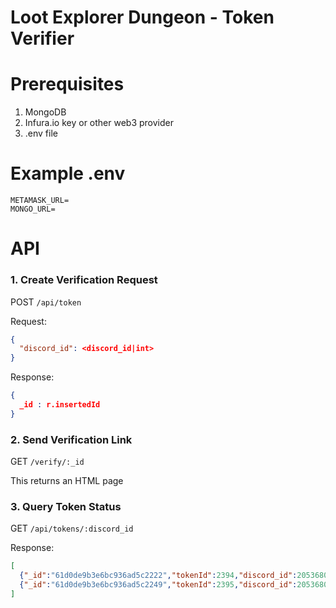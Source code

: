 # Loot Explorer Dungeon - Token Verifier

# Prerequisites
1. MongoDB
2. Infura.io key or other web3 provider
3. .env file

# Example .env
```dotenv
METAMASK_URL=
MONGO_URL=
```

# API

### 1. Create Verification Request

POST `/api/token`

Request:
```json
{
  "discord_id": <discord_id|int>
}
```

Response:
```json
{
  _id : r.insertedId
}
```

### 2. Send Verification Link

GET `/verify/:_id`

This returns an HTML page

### 3. Query Token Status

GET `/api/tokens/:discord_id`

Response:
```json
[
  {"_id":"61d0de9b3e6bc936ad5c2222","tokenId":2394,"discord_id":205368063820955650,"owner":"0xCECDDbE88359f6EcEBE90b42643B002543F27fE9"},
  {"_id":"61d0de9b3e6bc936ad5c2249","tokenId":2395,"discord_id":205368063820955650,"owner":"0xCECDDbE88359f6EcEBE90b42643B002543F27fE9"}
]
```